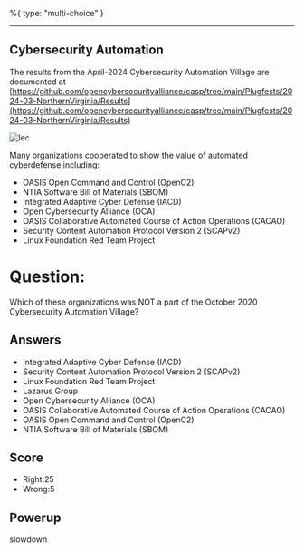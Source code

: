 %{
 type: "multi-choice"
}

---
## Cybersecurity Automation
The results from the April-2024
Cybersecurity Automation Village
are documented at
[https://github.com/opencybersecurityalliance/casp/tree/main/Plugfests/2024-03-NorthernVirginia/Results](https://github.com/opencybersecurityalliance/casp/tree/main/Plugfests/2024-03-NorthernVirginia/Results)

![lec](/images/PF-Logo.png)



 Many organizations cooperated to show the value of automated cyberdefense including:
 + OASIS Open Command and Control (OpenC2)
 + NTIA Software Bill of Materials (SBOM)
 + Integrated Adaptive Cyber Defense (IACD)
 + Open Cybersecurity Alliance (OCA)
 + OASIS Collaborative Automated Course of Action Operations (CACAO)
 + Security Content Automation Protocol Version 2 (SCAPv2)
 + Linux Foundation Red Team Project

# Question:
Which of these organizations was NOT a part of the October 2020
Cybersecurity Automation Village?

## Answers
- Integrated Adaptive Cyber Defense (IACD)
- Security Content Automation Protocol Version 2 (SCAPv2)
- Linux Foundation Red Team Project
- Lazarus Group
- Open Cybersecurity Alliance (OCA)
- OASIS Collaborative Automated Course of Action Operations (CACAO)
- OASIS Open Command and Control (OpenC2)
- NTIA Software Bill of Materials (SBOM)

## Score
- Right:25
- Wrong:5

## Powerup
slowdown
